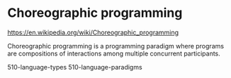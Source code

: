 # Choreographic programming

https://en.wikipedia.org/wiki/Choreographic_programming

Choreographic programming is a programming paradigm where programs are compositions of interactions among multiple concurrent participants.

510-language-types
510-language-paradigms
